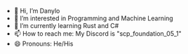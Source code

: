 - 👋 Hi, I’m Danylo
- 👀 I’m interested in Programming and Machine Learning
- 🌱 I’m currently learning Rust and C#
- 📫 How to reach me: My Discord is "scp_foundation_05_1"
- 😄 Pronouns: He/His

